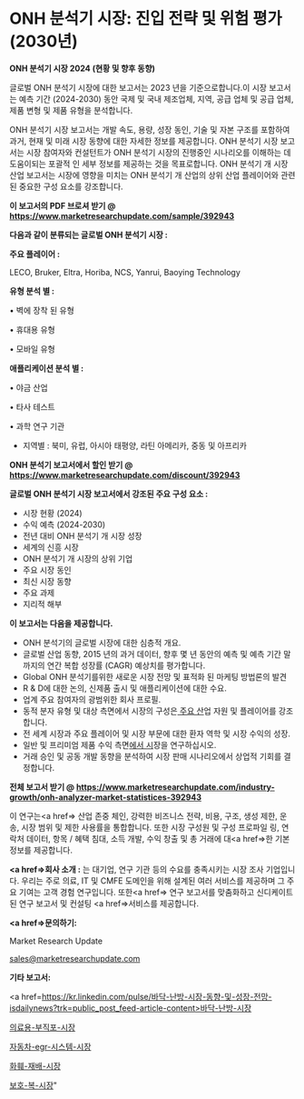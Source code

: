 # ONH 분석기 시장: 진입 전략 및 위험 평가(2030년)

<strong>ONH 분석기 시장 2024 (현황 및 향후 동향)</strong>

글로벌 ONH 분석기 시장에 대한 보고서는 2023 년을 기준으로합니다.이 시장 보고서는 예측 기간 (2024-2030) 동안 국제 및 국내 제조업체, 지역, 공급 업체 및 공급 업체, 제품 변형 및 제품 유형을 분석합니다.

ONH 분석기 시장 보고서는 개발 속도, 용량, 성장 동인, 기술 및 자본 구조를 포함하여 과거, 현재 및 미래 시장 동향에 대한 자세한 정보를 제공합니다. ONH 분석기 시장 보고서는 시장 참여자와 컨설턴트가 ONH 분석기 시장의 진행중인 시나리오를 이해하는 데 도움이되는 포괄적 인 세부 정보를 제공하는 것을 목표로합니다. ONH 분석기 개 시장 산업 보고서는 시장에 영향을 미치는 ONH 분석기 개 산업의 상위 산업 플레이어와 관련된 중요한 구성 요소를 강조합니다.



<strong>이 보고서의 PDF 브로셔 받기 @ <a href=https://www.marketresearchupdate.com/sample/392943>https://www.marketresearchupdate.com/sample/392943</a></strong>



<strong>다음과 같이 분류되는 글로벌 ONH 분석기 시장 :</strong>



<strong>주요 플레이어 :</strong>

LECO, Bruker, Eltra, Horiba, NCS, Yanrui, Baoying Technology



<strong>유형 분석 별 :</strong>

• 벽에 장착 된 유형

• 휴대용 유형

• 모바일 유형



<strong>애플리케이션 분석 별 :</strong>

• 야금 산업

• 타사 테스트

• 과학 연구 기관

<ul>
  <li>지역별 : 북미, 유럽, 아시아 태평양, 라틴 아메리카, 중동 및 아프리카</li>
</ul>


<strong>ONH 분석기 보고서에서 할인 받기 @ <a href=https://www.marketresearchupdate.com/discount/392943>https://www.marketresearchupdate.com/discount/392943</a></strong>



<strong>글로벌 ONH 분석기 시장 보고서에서 강조된 주요 구성 요소 :</strong>
<ul>
  <li>시장 현황 (2024)</li>
  <li>수익 예측 (2024-2030)</li>
  <li>전년 대비 ONH 분석기 개 시장 성장</li>
  <li>세계의 신흥 시장</li>
  <li>ONH 분석기 개 시장의 상위 기업</li>
  <li>주요 시장 동인</li>
  <li>최신 시장 동향</li>
  <li>주요 과제</li>
  <li>지리적 해부</li>
</ul>


<strong>이 보고서는 다음을 제공합니다.</strong>
<ul>
  <li>ONH 분석기의 글로벌 시장에 대한 심층적 개요.</li>
  <li>글로벌 산업 동향, 2015 년의 과거 데이터, 향후 몇 년 동안의 예측 및 예측 기간 말까지의 연간 복합 성장률 (CAGR) 예상치를 평가합니다.</li>
  <li>Global ONH 분석기를위한 새로운 시장 전망 및 표적화 된 마케팅 방법론의 발견</li>
  <li>R &amp; D에 대한 논의, 신제품 출시 및 애플리케이션에 대한 수요.</li>
  <li>업계 주요 참여자의 광범위한 회사 프로필.</li>
  <li>동적 분자 유형 및 대상 측면에서 시장의 구성은<a href=> 주요 산</a>업 자원 및 플레이어를 강조합니다.</li>
  <li>전 세계 시장과 주요 플레이어 및 시장 부문에 대한 환자 역학 및 시장 수익의 성장.</li>
  <li>일반 및 프리미엄 제품 수익 측면<a href=>에서 시</a>장을 연구하십시오.</li>
  <li>거래 승인 및 공동 개발 동향을 분석하여 시장 판매 시나리오에서 상업적 기회를 결정합니다.</li>
</ul>



<strong>전체 보고서 받기 @ <a href=https://www.marketresearchupdate.com/industry-growth/onh-analyzer-market-statistices-392943>https://www.marketresearchupdate.com/industry-growth/onh-analyzer-market-statistices-392943</a></strong>

이 연구는<a href=> 산업 존중</a> 체인, 강력한 비즈니스 전략, 비용, 구조, 생성 제한, 운송, 시장 범위 및 제한 사용률을 통합합니다. 또한 시장 구성원 및 구성 프로파일 링, 연락처 데이터, 항목 / 혜택 침대, 소득 개발, 수익 창출 및 총 거래에 대<a href=>한 기본 </a>정보를 제공합니다.



<strong><a href=>회사 소</a>개 :</strong>
는 대기업, 연구 기관 등의 수요를 충족시키는 시장 조사 기업입니다. 우리는 주로 의료, IT 및 CMFE 도메인을 위해 설계된 여러 서비스를 제공하며 그 주요 기여는 고객 경험 연구입니다. 또한<a href=> 연구 보</a>고서를 맞춤화하고 신디케이트 된 연구 보고서 및 컨설팅 <a href=>서비스</a>를 제공합니다.



<strong><a href=>문의하기:</a></strong>

Market Research Update

sales@marketresearchupdate.com



<strong>기타 보고서:</strong>

<a href=https://kr.linkedin.com/pulse/바닥-난방-시장-동향-및-성장-전망-isdailynews?trk=public_post_feed-article-content>바닥-난방-시장</a>

<a href=https://www.linkedin.com/pulse/의료용-부직포-시장-현재-및-미래-성장-2029-consumer-connection-chronicles-24-/>의료용-부직포-시장</a>

<a href=https://www.linkedin.com/pulse/자동차-egr-시스템-시장-진입-전략-및-위험-평가2029년-trendsetters-talk-360-analysis-bgjvf/>자동차-egr-시스템-시장</a>

<a href=https://www.linkedin.com/pulse/화훼-재배-시장-규모-및-성장-2023-consumer-connection-chronicles-24--jnw6f/>화훼-재배-시장</a>

<a href=https://www.linkedin.com/pulse/보호-복-시장-현재-및-미래-성장-2030-survey-savvy-insights-360-analysis-zfa4c/>보호-복-시장</a>"
